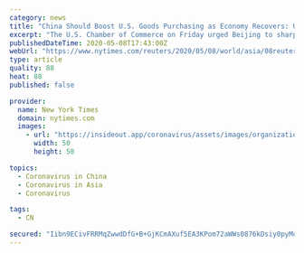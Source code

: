 ```yaml
---
category: news
title: "China Should Boost U.S. Goods Purchasing as Economy Recovers: U.S. Chamber"
excerpt: "The U.S. Chamber of Commerce on Friday urged Beijing to sharply increase its purchases of U.S. goods as China's economy recovers from the novel coronavirus outbreak, saying that increased purchases would help both countries and the global economy."
publishedDateTime: 2020-05-08T17:43:00Z
webUrl: "https://www.nytimes.com/reuters/2020/05/08/world/asia/08reuters-usa-trade-china-chamber.html"
type: article
quality: 88
heat: 88
published: false

provider:
  name: New York Times
  domain: nytimes.com
  images:
    - url: "https://insideout.app/coronavirus/assets/images/organizations/nytimes.com-50x50.jpg"
      width: 50
      height: 50

topics:
  - Coronavirus in China
  - Coronavirus in Asia
  - Coronavirus

tags:
  - CN

secured: "Iibn9ECivFRRMqZwwdDfG+B+GjKCmAXuf5EA3KPom72aWWs0876kDsiy0pyMqAqAAfkYSrUw9Uf+q5JybxuSrh9HFyXtx7unKvpvYgy2NXt0jH0k7qHBWAaqw1Lzojb4m4BKsmy4OjFcuftEB084nGcDWmD5b0z3Y6AQmGDaBdXx+zrAlrqqwNOxoODyjS+jzDucBjOUdu1UxM+xaClAPv3T2/lCc7Q6B2sREUccPTlTDJSWVUCMr9pom5dZe8nKzTCyLyhQEuX1qTO18G2NLtK5g8/u+NaAobuoPmSqBUNTAZfcZE8Vr9PMHmFKZg7O;df72Yfwxiw7N7eVsL3Tzow=="
---
```


